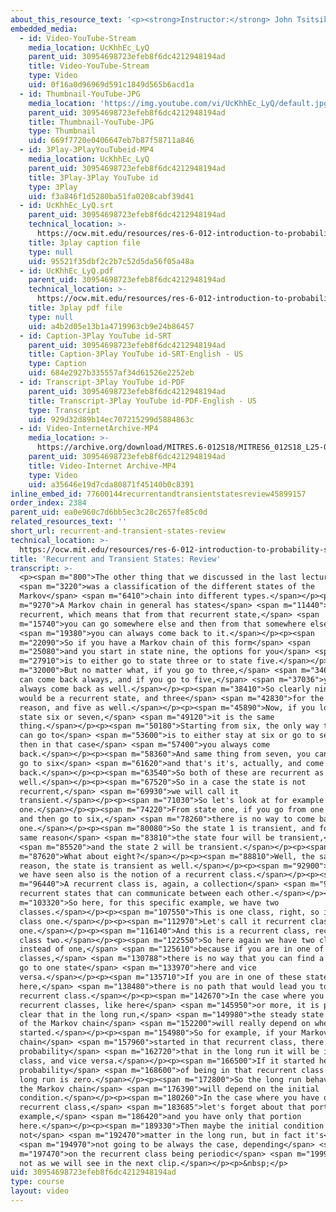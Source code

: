 ```yaml
---
about_this_resource_text: '<p><strong>Instructor:</strong> John Tsitsiklis</p>'
embedded_media:
  - id: Video-YouTube-Stream
    media_location: UcKhhEc_LyQ
    parent_uid: 30954698723efeb8f6dc4212948194ad
    title: Video-YouTube-Stream
    type: Video
    uid: 0f16a0d96969d591c1849d565b6acd1a
  - id: Thumbnail-YouTube-JPG
    media_location: 'https://img.youtube.com/vi/UcKhhEc_LyQ/default.jpg'
    parent_uid: 30954698723efeb8f6dc4212948194ad
    title: Thumbnail-YouTube-JPG
    type: Thumbnail
    uid: 669f7720e0406647eb7b87f58711a846
  - id: 3Play-3PlayYouTubeid-MP4
    media_location: UcKhhEc_LyQ
    parent_uid: 30954698723efeb8f6dc4212948194ad
    title: 3Play-3Play YouTube id
    type: 3Play
    uid: f3a846f1d5280ba51fa0208cabf39d41
  - id: UcKhhEc_LyQ.srt
    parent_uid: 30954698723efeb8f6dc4212948194ad
    technical_location: >-
      https://ocw.mit.edu/resources/res-6-012-introduction-to-probability-spring-2018/part-iii-random-processes/recurrent-and-transient-states-review/UcKhhEc_LyQ.srt
    title: 3play caption file
    type: null
    uid: 95521f35dbf2c2b7c52d5da56f05a48a
  - id: UcKhhEc_LyQ.pdf
    parent_uid: 30954698723efeb8f6dc4212948194ad
    technical_location: >-
      https://ocw.mit.edu/resources/res-6-012-introduction-to-probability-spring-2018/part-iii-random-processes/recurrent-and-transient-states-review/UcKhhEc_LyQ.pdf
    title: 3play pdf file
    type: null
    uid: a4b2d05e13b1a4719963cb9e24b86457
  - id: Caption-3Play YouTube id-SRT
    parent_uid: 30954698723efeb8f6dc4212948194ad
    title: Caption-3Play YouTube id-SRT-English - US
    type: Caption
    uid: 684e2927b335557af34d61526e2252eb
  - id: Transcript-3Play YouTube id-PDF
    parent_uid: 30954698723efeb8f6dc4212948194ad
    title: Transcript-3Play YouTube id-PDF-English - US
    type: Transcript
    uid: 929d32d89b14ec707215299d5884863c
  - id: Video-InternetArchive-MP4
    media_location: >-
      https://archive.org/download/MITRES.6-012S18/MITRES6_012S18_L25-05_300k.mp4
    parent_uid: 30954698723efeb8f6dc4212948194ad
    title: Video-Internet Archive-MP4
    type: Video
    uid: a35646e19d7cda80871f45140b0c8391
inline_embed_id: 77600144recurrentandtransientstatesreview45899157
order_index: 2384
parent_uid: ea0e960c7d6bb5ec3c28c2657fe85c0d
related_resources_text: ''
short_url: recurrent-and-transient-states-review
technical_location: >-
  https://ocw.mit.edu/resources/res-6-012-introduction-to-probability-spring-2018/part-iii-random-processes/recurrent-and-transient-states-review
title: 'Recurrent and Transient States: Review'
transcript: >-
  <p><span m="800">The other thing that we discussed in the last lecture</span>
  <span m="3220">was a classification of the different states of the
  Markov</span> <span m="6410">chain into different types.</span></p><p><span
  m="9270">A Markov chain in general has states</span> <span m="11440">that are
  recurrent, which means that from that recurrent state,</span> <span
  m="15740">you can go somewhere else and then from that somewhere else</span>
  <span m="19380">you can always come back to it.</span></p><p><span
  m="22090">So if you have a Markov chain of this form</span> <span
  m="25080">and you start in state nine, the options for you</span> <span
  m="27910">is to either go to state three or to state five.</span></p><p><span
  m="32000">But no matter what, if you go to three,</span> <span m="34630">you
  can come back always, and if you go to five,</span> <span m="37036">you can
  always come back as well.</span></p><p><span m="38410">So clearly nine here
  would be a recurrent state, and three</span> <span m="42830">for the same
  reason, and five as well.</span></p><p><span m="45890">Now, if you look at the
  state six or seven,</span> <span m="49120">it is the same
  thing.</span></p><p><span m="50180">Starting from six, the only way that you
  can go to</span> <span m="53600">is to either stay at six or go to seven, and
  then in that case</span> <span m="57400">you always come
  back.</span></p><p><span m="58360">And same thing from seven, you can either
  go to six</span> <span m="61620">and that's it's, actually, and come
  back.</span></p><p><span m="63540">So both of these are recurrent as
  well.</span></p><p><span m="67520">So in a case the state is not
  recurrent,</span> <span m="69930">we will call it
  transient.</span></p><p><span m="71030">So let's look at for example state
  one.</span></p><p><span m="74220">From state one, if you go from one to two
  and then go to six,</span> <span m="78260">there is no way to come back to
  one.</span></p><p><span m="80080">So the state 1 is transient, and for the
  same reason</span> <span m="83810">the state four will be transient,</span>
  <span m="85520">and the state 2 will be transient.</span></p><p><span
  m="87620">What about eight?</span></p><p><span m="88810">Well, the same
  reason, the state is transient as well.</span></p><p><span m="92900">So what
  we have seen also is the notion of a recurrent class.</span></p><p><span
  m="96440">A recurrent class is, again, a collection</span> <span m="99630">of
  recurrent states that can communicate between each other.</span></p><p><span
  m="103320">So here, for this specific example, we have two
  classes.</span></p><p><span m="107550">This is one class, right, so it's a
  class one.</span></p><p><span m="112970">Let's call it recurrent class
  one.</span></p><p><span m="116140">And this is a recurrent class, recurrent
  class two.</span></p><p><span m="122550">So here again we have two classes
  instead of one,</span> <span m="125610">because if you are in one of these
  classes,</span> <span m="130788">there is no way that you can find a path to
  go to one state</span> <span m="133970">here and vice
  versa.</span></p><p><span m="135710">If you are in one of these states
  here,</span> <span m="138480">there is no path that would lead you to that
  recurrent class.</span></p><p><span m="142670">In the case where you have two
  recurrent classes, like here</span> <span m="145950">or more, it is pretty
  clear that in the long run,</span> <span m="149980">the steady state behavior
  of the Markov chain</span> <span m="152200">will really depend on where you
  started.</span></p><p><span m="154980">So for example, if your Markov
  chain</span> <span m="157960">started in that recurrent class, there is no
  probability</span> <span m="162720">that in the long run it will be in that
  class, and vice versa.</span></p><p><span m="166500">If it started here, the
  probability</span> <span m="168600">of being in that recurrent class in the
  long run is zero.</span></p><p><span m="172800">So the long run behavior of
  the Markov chain</span> <span m="176390">will depend on the initial
  condition.</span></p><p><span m="180260">In the case where you have only one
  recurrent class,</span> <span m="183685">let's forget about that portion, for
  example,</span> <span m="186420">and you have only that portion
  here.</span></p><p><span m="189330">Then maybe the initial condition will
  not</span> <span m="192470">matter in the long run, but in fact it's</span>
  <span m="194970">not going to be always the case, depending</span> <span
  m="197470">on the recurrent class being periodic</span> <span m="199920">or
  not as we will see in the next clip.</span></p><p>&nbsp;</p>
uid: 30954698723efeb8f6dc4212948194ad
type: course
layout: video
---
```

